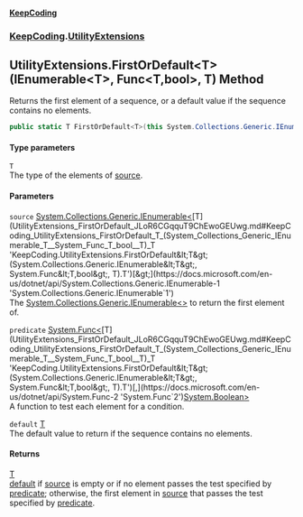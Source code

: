 #### [KeepCoding](index.md 'index')
### [KeepCoding](KeepCoding.md 'KeepCoding').[UtilityExtensions](UtilityExtensions.md 'KeepCoding.UtilityExtensions')
## UtilityExtensions.FirstOrDefault&lt;T&gt;(IEnumerable&lt;T&gt;, Func&lt;T,bool&gt;, T) Method
Returns the first element of a sequence, or a default value if the sequence contains no elements.
```csharp
public static T FirstOrDefault<T>(this System.Collections.Generic.IEnumerable<T> source, System.Func<T,bool> predicate, T @default);
```
#### Type parameters
<a name='KeepCoding_UtilityExtensions_FirstOrDefault_T_(System_Collections_Generic_IEnumerable_T__System_Func_T_bool__T)_T'></a>
`T`  
The type of the elements of [source](UtilityExtensions_FirstOrDefault_JLoR6CGqquT9ChEwoGEUwg.md#KeepCoding_UtilityExtensions_FirstOrDefault_T_(System_Collections_Generic_IEnumerable_T__System_Func_T_bool__T)_source 'KeepCoding.UtilityExtensions.FirstOrDefault&lt;T&gt;(System.Collections.Generic.IEnumerable&lt;T&gt;, System.Func&lt;T,bool&gt;, T).source').
  
#### Parameters
<a name='KeepCoding_UtilityExtensions_FirstOrDefault_T_(System_Collections_Generic_IEnumerable_T__System_Func_T_bool__T)_source'></a>
`source` [System.Collections.Generic.IEnumerable&lt;](https://docs.microsoft.com/en-us/dotnet/api/System.Collections.Generic.IEnumerable-1 'System.Collections.Generic.IEnumerable`1')[T](UtilityExtensions_FirstOrDefault_JLoR6CGqquT9ChEwoGEUwg.md#KeepCoding_UtilityExtensions_FirstOrDefault_T_(System_Collections_Generic_IEnumerable_T__System_Func_T_bool__T)_T 'KeepCoding.UtilityExtensions.FirstOrDefault&lt;T&gt;(System.Collections.Generic.IEnumerable&lt;T&gt;, System.Func&lt;T,bool&gt;, T).T')[&gt;](https://docs.microsoft.com/en-us/dotnet/api/System.Collections.Generic.IEnumerable-1 'System.Collections.Generic.IEnumerable`1')  
The [System.Collections.Generic.IEnumerable&lt;&gt;](https://docs.microsoft.com/en-us/dotnet/api/System.Collections.Generic.IEnumerable-1 'System.Collections.Generic.IEnumerable`1') to return the first element of.
  
<a name='KeepCoding_UtilityExtensions_FirstOrDefault_T_(System_Collections_Generic_IEnumerable_T__System_Func_T_bool__T)_predicate'></a>
`predicate` [System.Func&lt;](https://docs.microsoft.com/en-us/dotnet/api/System.Func-2 'System.Func`2')[T](UtilityExtensions_FirstOrDefault_JLoR6CGqquT9ChEwoGEUwg.md#KeepCoding_UtilityExtensions_FirstOrDefault_T_(System_Collections_Generic_IEnumerable_T__System_Func_T_bool__T)_T 'KeepCoding.UtilityExtensions.FirstOrDefault&lt;T&gt;(System.Collections.Generic.IEnumerable&lt;T&gt;, System.Func&lt;T,bool&gt;, T).T')[,](https://docs.microsoft.com/en-us/dotnet/api/System.Func-2 'System.Func`2')[System.Boolean](https://docs.microsoft.com/en-us/dotnet/api/System.Boolean 'System.Boolean')[&gt;](https://docs.microsoft.com/en-us/dotnet/api/System.Func-2 'System.Func`2')  
A function to test each element for a condition.
  
<a name='KeepCoding_UtilityExtensions_FirstOrDefault_T_(System_Collections_Generic_IEnumerable_T__System_Func_T_bool__T)_default'></a>
`default` [T](UtilityExtensions_FirstOrDefault_JLoR6CGqquT9ChEwoGEUwg.md#KeepCoding_UtilityExtensions_FirstOrDefault_T_(System_Collections_Generic_IEnumerable_T__System_Func_T_bool__T)_T 'KeepCoding.UtilityExtensions.FirstOrDefault&lt;T&gt;(System.Collections.Generic.IEnumerable&lt;T&gt;, System.Func&lt;T,bool&gt;, T).T')  
The default value to return if the sequence contains no elements.
  
#### Returns
[T](UtilityExtensions_FirstOrDefault_JLoR6CGqquT9ChEwoGEUwg.md#KeepCoding_UtilityExtensions_FirstOrDefault_T_(System_Collections_Generic_IEnumerable_T__System_Func_T_bool__T)_T 'KeepCoding.UtilityExtensions.FirstOrDefault&lt;T&gt;(System.Collections.Generic.IEnumerable&lt;T&gt;, System.Func&lt;T,bool&gt;, T).T')  
[default](UtilityExtensions_FirstOrDefault_JLoR6CGqquT9ChEwoGEUwg.md#KeepCoding_UtilityExtensions_FirstOrDefault_T_(System_Collections_Generic_IEnumerable_T__System_Func_T_bool__T)_default 'KeepCoding.UtilityExtensions.FirstOrDefault&lt;T&gt;(System.Collections.Generic.IEnumerable&lt;T&gt;, System.Func&lt;T,bool&gt;, T).default') if [source](UtilityExtensions_FirstOrDefault_JLoR6CGqquT9ChEwoGEUwg.md#KeepCoding_UtilityExtensions_FirstOrDefault_T_(System_Collections_Generic_IEnumerable_T__System_Func_T_bool__T)_source 'KeepCoding.UtilityExtensions.FirstOrDefault&lt;T&gt;(System.Collections.Generic.IEnumerable&lt;T&gt;, System.Func&lt;T,bool&gt;, T).source') is empty or if no element passes the test specified by  
                [predicate](UtilityExtensions_FirstOrDefault_JLoR6CGqquT9ChEwoGEUwg.md#KeepCoding_UtilityExtensions_FirstOrDefault_T_(System_Collections_Generic_IEnumerable_T__System_Func_T_bool__T)_predicate 'KeepCoding.UtilityExtensions.FirstOrDefault&lt;T&gt;(System.Collections.Generic.IEnumerable&lt;T&gt;, System.Func&lt;T,bool&gt;, T).predicate'); otherwise, the first element in [source](UtilityExtensions_FirstOrDefault_JLoR6CGqquT9ChEwoGEUwg.md#KeepCoding_UtilityExtensions_FirstOrDefault_T_(System_Collections_Generic_IEnumerable_T__System_Func_T_bool__T)_source 'KeepCoding.UtilityExtensions.FirstOrDefault&lt;T&gt;(System.Collections.Generic.IEnumerable&lt;T&gt;, System.Func&lt;T,bool&gt;, T).source') that passes the test  
                specified by [predicate](UtilityExtensions_FirstOrDefault_JLoR6CGqquT9ChEwoGEUwg.md#KeepCoding_UtilityExtensions_FirstOrDefault_T_(System_Collections_Generic_IEnumerable_T__System_Func_T_bool__T)_predicate 'KeepCoding.UtilityExtensions.FirstOrDefault&lt;T&gt;(System.Collections.Generic.IEnumerable&lt;T&gt;, System.Func&lt;T,bool&gt;, T).predicate').
